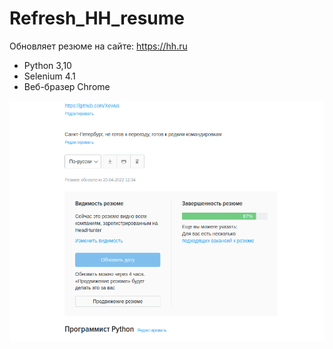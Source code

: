 # Refresh_HH_resume

Обновляет резюме на сайте: https://hh.ru

- Python 3,10
- Selenium 4.1
- Веб-бразер Chrome

![Иллюстрация к проекту](https://github.com/Xewus/Refresh_HH_resume/blob/main/resume.png)
